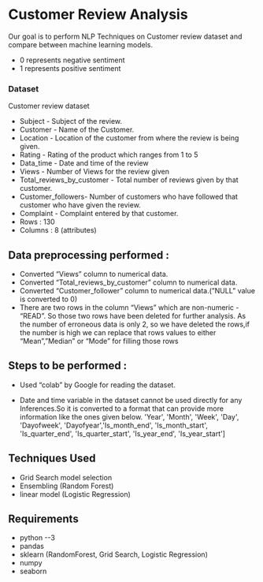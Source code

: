# Customer Review Analysis

Our goal is to perform NLP Techniques on Customer review dataset and compare between machine learning models.


 
 
* 0 represents negative sentiment
* 1 represents positive sentiment


### Dataset
Customer review dataset
* Subject - Subject of the review.
* Customer - Name of the Customer.
* Location -  Location of the customer from where the review is being given.
* Rating - Rating of the product which ranges from 1 to 5
* Data_time - Date and time of the review 
* Views - Number of Views for the review given
* Total_reviews_by_customer - Total number of reviews given by that customer.
* Customer_followers- Number of customers who have followed that customer who have given the review.
* Complaint - Complaint entered by that customer.
* Rows : 130
* Columns : 8 (attributes)

## Data preprocessing performed :
* Converted “Views” column to numerical data.
* Converted “Total_reviews_by_customer” column to numerical data.
* Converted “Customer_follower” column to numerical data.(”NULL” value is converted to 0)
* There are two rows in the column “Views” which are non-numeric - “READ”. So those two rows have been deleted for further analysis. As the number of erroneous data is only 2, so we have deleted the rows,if the number is high we can replace that rows values to either “Mean”,”Median” or “Mode” for filling those rows


## Steps to be performed :
* Used “colab” by Google for reading the dataset.

* Date and time variable in the dataset cannot be used directly for any Inferences.So it is converted to a format that can provide more information like the ones given below.
'Year', 'Month', 'Week', 'Day', 'Dayofweek', 'Dayofyear','Is_month_end', 'Is_month_start', 'Is_quarter_end', 'Is_quarter_start', 'Is_year_end', 'Is_year_start']
## Techniques Used
* Grid Search model selection
* Ensembling (Random Forest)
* linear model (Logistic Regression)

## Requirements
* python --3
* pandas
* sklearn (RandomForest, Grid Search, Logistic Regression)
* numpy
* seaborn

